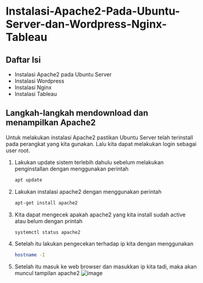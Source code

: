 # Instalasi-Apache2-Pada-Ubuntu-Server-dan-Wordpress-Nginx-Tableau

## Daftar Isi
- Instalasi Apache2 pada Ubuntu Server
- Instalasi Wordpress
- Instalasi Nginx
- Instalasi Tableau
  
## Langkah-langkah mendownload dan menampilkan Apache2
Untuk melakukan instalasi Apache2 pastikan Ubuntu Server telah terinstall pada perangkat yang kita gunakan. Lalu kita dapat melakukan login sebagai user root.

1. Lakukan update sistem terlebih dahulu sebelum melakukan penginstallan dengan menggunakan perintah
   ```bash
   apt update
   ```
2. Lakukan instalasi apache2 dengan menggunakan perintah
   ```bash
   apt-get install apache2
   ```
3. Kita dapat mengecek apakah apache2 yang kita install sudah active atau belum dengan printah
   ```bash
   systemctl status apache2
   ```
4. Setelah itu lakukan pengecekan terhadap ip kita dengan menggunakan
   ```bash
   hostname -I
   ```
5. Setelah itu masuk ke web browser dan masukkan ip kita tadi, maka akan muncul tampilan apache2
   ![image](https://github.com/tsazaah/Instalasi-Apache2-Pada-Ubuntu-Server-dan-Wordpress-Nginx-Tableau/assets/150001965/ef056079-bcd3-4d12-b8c8-c00d9b37bbcd)


